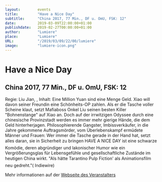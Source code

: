 ```yaml
---
layout:        events
title:         "Have a Nice Day"
subtitle:      "China 2017, 77 Min., DF u. OmU, FSK: 12"
date:          2019-03-09T22:00:00+01:00
publishdate:   2019-02-27T00:00:00+01:00
author:        "Lumiere"
place:         "Lumiere"
URL:           "/2019/03/09/22/00/lumiere"
image:         "lumiere-icon.png"
---
```


Have a Nice Day
===========

China 2017, 77 Min., DF u. OmU, FSK: 12
-----------

Regie: Liu Jian, , Inhalt: Eine Million Yuan sind eine Menge Geld. Xiao will davon seiner Freundin eine Schönheits-OP zahlen. Als er die Tasche voller Scheine klaut, setzt Mafiaboss Onkel Liu seinen besten Killer "Bohnenstange" auf Xiao an. Doch auf der irrwitzigen Odyssee durch eine chinesische Provinzstadt werden es immer mehr gierige Hände, die dem Geld hinterherjagen. Philosophierende Gangster, Imbissverkäufer, in die Jahre gekommene Auftragsmörder, vom Überlebenskampf ermüdete Männer und Frauen: Wer immer die Tasche gerade in der Hand hat, setzt alles daran, sie in Sicherheit zu bringen HAVE A NICE DAY ist eine schwarze Komödie, deren abgründiger und lakonischer Humor wie ein Vergrößerungsglas für Lebensgefühle und gesellschaftliche Zustände im heutigen China wirkt. "Als hätte Tarantino Pulp Fiction' als Animationsfilm neu gedreht."( Indiewire)

Mehr informationen auf der [Webseite des Veranstalters](http://www.lumiere.de/19/03/haveanice.htm)
